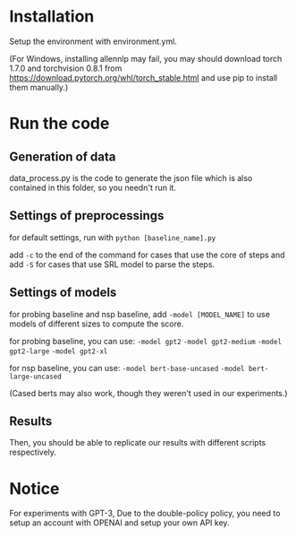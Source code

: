 # Installation
Setup the environment with environment.yml.

(For Windows, installing allennlp may fail, you may should download torch 1.7.0 and torchvision 0.8.1 from https://download.pytorch.org/whl/torch_stable.html and use pip to install them manually.)
# Run the code
## Generation of data

data_process.py is the code to generate the json file which is also contained in this folder, so you needn't run it. 
## Settings of preprocessings
for default settings, run with `python [baseline_name].py`

add `-c` to the end of the command for cases that use the core of steps and add `-S` for cases that use SRL model to parse the steps. 

## Settings of models

for probing baseline and nsp baseline, add `-model [MODEL_NAME]` to use models of different sizes to compute the score. 

for probing baseline, you can use:
`-model gpt2` `-model gpt2-medium` `-model gpt2-large` `-model gpt2-xl`

for nsp baseline, you can use:
`-model bert-base-uncased` `-model bert-large-uncased` 

(Cased berts may also work, though they weren't used in our experiments.)
## Results
Then, you should be able to replicate our results with different scripts respectively.

# Notice
For experiments with GPT-3, Due to the double-policy policy, you need to setup an account with OPENAI and setup your own API key.
